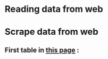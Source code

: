 Reading data from web
================

Scrape data from web
====================

First table in [this page](http://samhda.s3-us-gov-west-1.amazonaws.com/s3fs-public/field-uploads/2k15StateFiles/NSDUHsaeShortTermCHG2015.htm) :
------------------------------------------------------------------------------------------------------------------------------------------------
